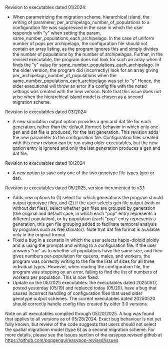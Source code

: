 Revision to executables dated 01/2024:
- When parametrizing the migration scheme, hierarchical island, the writing of parameter, per_archipelago_number_of_populations to a configuration file was suppressed in the case in which the user responds  with "y" when setting the param, same_number_populations_each_archipelago.  In the case of uniform number of pops per archipelago, the configuration file should not contain an array listing, as the program ignores this and simply divides the number of populations by the number of archipelagos.  Further, in the revised executable, the program does not look for such an array when if finds the "y" value for same_number_populations_each_archipelago.  In the older version, the program did (incorrectly) look for an array giving per_archipelago_number_of_populations when the same_number_populations_each_archipelago was set to "y"  Hence, the older executional will throw an error if a config file with the noted settings was created with the new version. Note that this issue does not arise when the hierarchical island model is chosen as a second migration scheme.


Revision to executables dated 03/2024:
- A new simulation output option provides a gen and dat file for each generation, rather than the default (former) behavior in which only one gen and dat file is produced, for the last generation.  This revision adds the new parameter to the configuration file.  Configuration files created with this new revision can be run using older executables, but the new option entry is ignored and only the last generation produces a gen and dat file.  


Revision to executables dated 10/2024
- A new option to save only one of the two genotype file types (gen or dat).

Revision to executables dated 05/2025, version incremented to v3.1
- Adds new options to (1) select for which generations the program should output genotype files, and (2) if the user selects gen file output (with or without dat files), select whether gen files are grouped by generation (the original and default case, in which each "pop" entry represents a different population), or by population (each "pop" entry represents a generation, this gen file grouping added to facilitate temporal analysis by programs such as NeEstimator).  Note that dat file format is available only in the original format.
- Fixed a bug in a scenario in which the user selects haplo-diploid ploidy and is using the prompts and writing to a configuration file.  If the user answers "no" as to whether all populations have the same size, and then gives numbers per-population for queens, males, and workers, the program was correctly writing to the file the lists of sizes for all three individual types. However, when reading the configuration file, the program was stopping on an error, failing to find the list of numbers of workers per population.  This is now fixed.
 - Update on the 05/2025 executables:  the executables dated 20250517, posted yesterday (05/19) and replaced today (05/20), have a bug that causes incorrect handling of configuration files that used older genotype output schemes.  The current executables dated 20250520 should correctly handle config files created by older 3.0 versions.

Note on all executables compiled through 05/20/2025.  A bug was found that applies to all versions as of 05/28/2024.  Exact bug behaviour is not yet fully known, but review of the code suggests that users should not select the spatial migrationn model (type 6) as a second migration scheme.  For more details, please see the issues section of the easypop.revised github at https://github.com/popgengui/easypop-revised/issues


